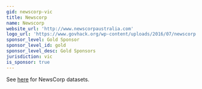 ```yaml
---
gid: newscorp-vic
title: Newscorp
name: Newscorp
website_url: 'http://www.newscorpaustralia.com'
logo_url: 'https://www.govhack.org/wp-content/uploads/2016/07/newscorp.png'
sponsor_level: Gold Sponsor
sponsor_level_id: gold
sponsor_level_desc: Gold Sponsors
jurisdiction: vic
is_sponsor: true
---
```


See <a href="/sponsors/newscorp.html">here</a> for NewsCorp datasets.